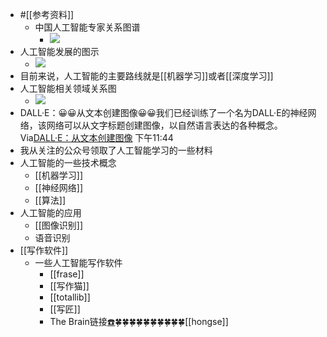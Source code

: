- #[[参考资料]]
    - 中国人工智能专家关系图谱
        - ![](https://firebasestorage.googleapis.com/v0/b/firescript-577a2.appspot.com/o/imgs%2Fapp%2Fxinyiheng%2F4is3gKolpe.png?alt=media&token=c8bfadfa-cd23-4087-801a-4cf0ee107e36)
- 人工智能发展的图示
    - ![](https://firebasestorage.googleapis.com/v0/b/firescript-577a2.appspot.com/o/imgs%2Fapp%2Fxinyiheng%2FypakTZoRWp.png?alt=media&token=6cb71e25-ffaf-442a-8370-40f99a4a2302)
- 目前来说，人工智能的主要路线就是[[机器学习]]或者[[深度学习]]
- 人工智能相关领域关系图
    - ![](https://firebasestorage.googleapis.com/v0/b/firescript-577a2.appspot.com/o/imgs%2Fapp%2Fxinyiheng%2F9ViZ10nJ-C.png?alt=media&token=c7577cc6-450b-4e52-8d6c-a06d9ddc9be6)
- DALL·E：😀😀从文本创建图像😀😀我们已经训练了一个名为DALL·E的神经网络，该网络可以从文字标题创建图像，以自然语言表达的各种概念。Via[DALL·E：从文本创建图像](https://openai.com/blog/dall-e/) 下午11:44
- 我从关注的公众号领取了人工智能学习的一些材料
- 人工智能的一些技术概念
    - [[机器学习]]
    - [[神经网络]]
    - [[算法]]
- 人工智能的应用
    - [[图像识别]]
    - 语音识别
- [[写作软件]]
    - 一些人工智能写作软件
        - [[frase]]
        - [[写作猫]]
        - [[totallib]]
        - [[写匠]]
        - The Brain链接[☎️](brain://api.thebrain.com/g7PXu0IyM0ucARb24SvxiA/Loq1MXqu2EGZavIpn7sIxQ/%E4%BA%BA%E5%B7%A5%E6%99%BA%E8%83%BD)🍀🍀🍀🍀🍀🍀🍀🍀🍀🍀[[hongse]]
